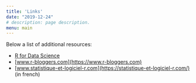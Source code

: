 ```yaml
---
title: 'Links'
date: "2019-12-24"
# description: page description.
menu: main
---
```


Below a list of additional resources:

* [R for Data Science](https://r4ds.had.co.nz/)
* [www.r-bloggers.com](https://www.r-bloggers.com)
* [www.statistique-et-logiciel-r.com](https://statistique-et-logiciel-r.com/) (in french)
